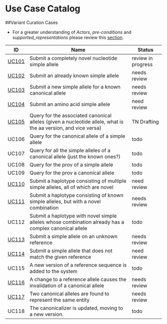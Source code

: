 # Use Case Catalog



##Variant Curation Cases

* For a greater understanding of *Actors*, *pre-conditions* and *supported_representations* please review this [section](https://github.com/clingen-data-model/allele-registry/tree/master/docs).

ID    | Name | Status
------|------| ---
[UC101](./UC101.md) | Submit a completely novel nucleotide simple allele | review in progress
[UC102](./UC102.md) | Submit an already known simple allele | needs review
[UC103](./UC103.md) | Submit a new simple allele for a known canonical allele | needs review
[UC104](./UC104.md)| Submit an amino acid simple allele | need review
[UC105](./UC105.md)| Query for the associated canonical alleles (given a nucleotide allele, what is the aa version, and vice versa) | TN Drafting
UC106 | Query for the canonical allele of a simple allele | todo
UC107 | Query for all the simple alleles of a canonical allele (just the known ones?) | todo
UC108 | Query for the prov of a simple allele | todo
UC109 | Query for the prov a canonical allele | todo
[UC110](./UC110.md) | Submit a haplotype consisting of multiple simple alleles, all of which are novel | need review
[UC111](./UC111.md) | Submit a haplotype consisting of known simple alleles, but with a novel combination | needs review
UC112 | Submit a haplotype with novel simple alleles whose combination already has a complex canonical allele | todo
[UC113](./UC113.md) | Submit a simple allele on an unknown reference | needs review
[UC114](./UC114.md) | Submit a simple allele that does not match the given reference | need review
UC115 | A new version of a reference sequence is added to the system | todo
[UC116](./UC116.md)| A change to a reference allele causes the invalidation of a canonical allele | needs review
[UC117](./UC117.md) | Two canonical alleles are found to represent the same entity | needs review
UC118 | The canonicalizer is updated, moving to a new version.  | todo


